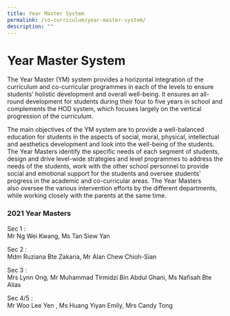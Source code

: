 ```yaml
---
title: Year Master System
permalink: /co-curriculum/year-master-system/
description: ""
---
```


# **Year Master System**

The Year Master (YM) system provides a horizontal integration of the curriculum and co-curricular programmes in each of the levels to ensure students’ holistic development and overall well-being. It ensures an all-round development for students during their four to five years in school and complements the HOD system, which focuses largely on the vertical progression of the curriculum. 

The main objectives of the YM system are to provide a well-balanced education for students in the aspects of social, moral, physical, intellectual and aesthetics development and look into the well-being of the students. The Year Masters identify the specific needs of each segment of students, design and drive level-wide strategies and level programmes to address the needs of the students, work with the other school personnel to provide social and emotional support for the students and oversee students' progress in the academic and co-curricular areas. The Year Masters also oversee the various intervention efforts by the different departments, while working closely with the parents at the same time.



### 2021 Year Masters

Sec 1 :    
Mr Ng Wei Kwang, Ms Tan Siew Yan


Sec 2 :     
Mdm Ruziana Bte Zakaria, Mr Alan Chew Chioh-Sian  


Sec 3 :     
Mrs Lynn Ong, Mr Muhammad Tirmidzi Bin Abdul Ghani, Ms Nafisah Bte Alias  

  

Sec 4/5 :    
Mr Woo Lee Yen , Ms Huang Yiyan Emily, Mrs Candy Tong